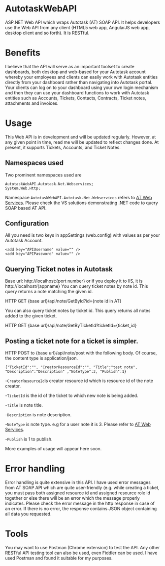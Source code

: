 # AutotaskWebAPI
ASP.NET Web API which wraps Autotask (AT) SOAP API. It helps developers use the Web API from any client (HTML5 web app, AngularJS web app, desktop client and so forth). It is RESTful.

# Benefits
I believe that the API will serve as an important toolset to create dashboards, both desktop and web-based for your Autotask account whereby your employees and clients can easily work with Autotask entities directly from your dashboard rather than navigating into Autotask portal. 
Your clients can log on to your dashboard using your own login mechanism and then they can use your dashboard functions to work with Autotask entities such as Accounts, Tickets, Contacts, Contracts, Ticket notes, attachments and invoices.

# Usage
This Web API is in development and will be updated regularly. However, at any given point in time, read me will be updated to reflect changes done. At present, it supports Tickets, Accounts, and Ticket Notes.

## Namespaces used
Two prominent namespaces used are
```
AutotaskWebAPI.Autotask.Net.Webservices;
System.Web.Http;
```
Namespace ```AutotaskWebAPI.Autotask.Net.Webservices``` refers to [AT Web Services](https://www.autotask.net/help/Content/AdminSetup/2ExtensionsIntegrations/APIs/WebServicesAPI.htm). Please check the VS solutions demonstrating .NET code to query SOAP based AT API.
## Configuration
  All you need is two keys in appSettings (web.config) with values as per your Autotask Account.
  ```
  <add key="APIUsername" value="" />
  <add key="APIPassword" value="" />
  ```
## Querying Ticket notes in Autotask
Base url: http://localhost:{port number} or if you deploy it to IIS, it is http://localhost/{appname}
You can query ticket notes by note id. This query returns a note matching the given id.

HTTP GET {base url}/api/note/GetById?id={note id in AT}

You can also query ticket notes by ticket id. This query returns all notes added to the given ticket.

HTTP GET {base url}/api/note/GetByTicketId?ticketId={ticket_id}

## Posting a ticket note for a ticket is simpler.
HTTP POST to {base url}/api/note/post with the following body. Of course, the content type is application/json.
```
{"TicketId":"", "CreatorResourceId":"", "Title":"test note", "Description":"Description" ,"NoteType":3, "Publish":1}
```
-```CreatorResourceId```is creator resource id which is resource id of the note creator.

-```TicketId``` is the id of the ticket to which new note is being added.

-```Title``` is note title.

-```Description``` is note description.

-```NoteType``` is note type. e.g for a user note it is 3. Please refer to [AT Web Services](https://www.autotask.net/help/Content/AdminSetup/2ExtensionsIntegrations/APIs/WebServicesAPI.htm).

-```Publish``` is 1 to publish.

More examples of usage will appear here soon.

# Error handling
Error handling is quite extensive in this API. I have used error messages from AT SOAP API which are quite user-friendly (e.g. while creating a ticket, you must pass both assigned resource id and assigned resource role id together or else there will be an error which the message properly indicates. Please check the error message in the http response in case of an error. If there is no error, the response contains JSON object containing all data you requested.

# Tools
You may want to use Postman (Chrome extension) to test the API. Any other RESTful API testing tool can also be used, even Fiddler can be used. I have used Postman and found it suitable for my purposes.
